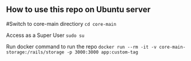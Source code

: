 ## How to use this repo on Ubuntu server

#Switch to core-main directiory
`cd core-main`

Access as a Super User
`sudo su`

Run docker command to run the repo
`docker run --rm -it -v core-main-storage:/rails/storage -p 3000:3000 app:custom-tag`
